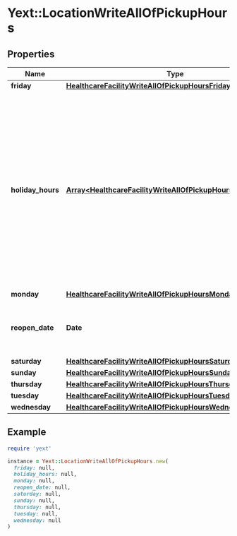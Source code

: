 # Yext::LocationWriteAllOfPickupHours

## Properties

| Name | Type | Description | Notes |
| ---- | ---- | ----------- | ----- |
| **friday** | [**HealthcareFacilityWriteAllOfPickupHoursFriday**](HealthcareFacilityWriteAllOfPickupHoursFriday.md) |  | [optional] |
| **holiday_hours** | [**Array&lt;HealthcareFacilityWriteAllOfPickupHoursHolidayHours&gt;**](HealthcareFacilityWriteAllOfPickupHoursHolidayHours.md) |  **NOTE:** The list of Holiday Hours that you send us must be comprehensive. For example, if you send us a list of Holiday Hours that does not include Holiday Hours that you sent in your last update, Yext considers the missing Holiday Hours to be deleted, and we remove them.   Array must be ordered.  | [optional] |
| **monday** | [**HealthcareFacilityWriteAllOfPickupHoursMonday**](HealthcareFacilityWriteAllOfPickupHoursMonday.md) |  | [optional] |
| **reopen_date** | **Date** |  Date must be on or after 1970-01-01 Date must be before or on 2038-01-01 | [optional] |
| **saturday** | [**HealthcareFacilityWriteAllOfPickupHoursSaturday**](HealthcareFacilityWriteAllOfPickupHoursSaturday.md) |  | [optional] |
| **sunday** | [**HealthcareFacilityWriteAllOfPickupHoursSunday**](HealthcareFacilityWriteAllOfPickupHoursSunday.md) |  | [optional] |
| **thursday** | [**HealthcareFacilityWriteAllOfPickupHoursThursday**](HealthcareFacilityWriteAllOfPickupHoursThursday.md) |  | [optional] |
| **tuesday** | [**HealthcareFacilityWriteAllOfPickupHoursTuesday**](HealthcareFacilityWriteAllOfPickupHoursTuesday.md) |  | [optional] |
| **wednesday** | [**HealthcareFacilityWriteAllOfPickupHoursWednesday**](HealthcareFacilityWriteAllOfPickupHoursWednesday.md) |  | [optional] |

## Example

```ruby
require 'yext'

instance = Yext::LocationWriteAllOfPickupHours.new(
  friday: null,
  holiday_hours: null,
  monday: null,
  reopen_date: null,
  saturday: null,
  sunday: null,
  thursday: null,
  tuesday: null,
  wednesday: null
)
```

